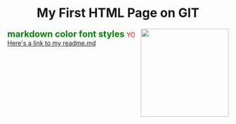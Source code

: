 <h1 align="center";">My First HTML Page on GIT</h1>
<img align="right" width="200" src="https://images.unsplash.com/photo-1738924349706-14d70715e236?q=80&w=2805&auto=format&fit=crop&ixlib=rb-4.0.3&ixid=M3wxMjA3fDB8MHxwaG90by1wYWdlfHx8fGVufDB8fHx8fA%3D%3D" />
<span style="color:green;font-weight:700;font-size:20">
    markdown color font styles
</span>
<span style='color: red;'>YO</span>
<a href="https://github.com/coolchillipepper/KNES381#readme">Here's a link to my readme.md</a>
